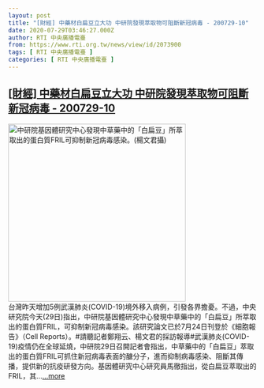 ```yaml
---
layout: post
title: "[財經] 中藥材白扁豆立大功 中研院發現萃取物可阻斷新冠病毒 - 200729-10"
date: 2020-07-29T03:46:27.000Z
author: RTI 中央廣播電臺
from: https://www.rti.org.tw/news/view/id/2073900
tags: [ RTI 中央廣播電臺 ]
categories: [ RTI 中央廣播電臺 ]
---
```

<!--1595994387000-->
[[財經] 中藥材白扁豆立大功 中研院發現萃取物可阻斷新冠病毒 - 200729-10](https://www.rti.org.tw/news/view/id/2073900)
------

<div>
<img src="https://static.rti.org.tw/assets/thumbnails/2020/07/29/152c317d871d8875d53d3b202d650fe1.jpg" width="360" alt="中研院基因體研究中心發現中草藥中的「白扁豆」所萃取出的蛋白質FRIL可抑制新冠病毒感染。(楊文君攝)" title="中研院基因體研究中心發現中草藥中的「白扁豆」所萃取出的蛋白質FRIL可抑制新冠病毒感染。(楊文君攝)"><br>台灣昨天增加5例武漢肺炎(COVID-19)境外移入病例，引發各界擔憂。不過，中央研究院今天(29日)指出，中研院基因體研究中心發現中草藥中的「白扁豆」所萃取出的蛋白質FRIL，可抑制新冠病毒感染。該研究論文已於7月24日刊登於《細胞報告》（Cell Reports）。#請聽記者鄭翔云、楊文君的採訪報導#武漢肺炎(COVID-19)疫情仍在全球延燒，中研院29日召開記者會指出，中草藥中的「白扁豆」萃取出的蛋白質FRIL可抓住新冠病毒表面的醣分子，進而抑制病毒感染、阻斷其傳播，提供新的抗疫研發方向。基因體研究中心研究員馬徹指出，從白扁豆萃取出的FRIL，其...<a target="_blank" href="https://www.rti.org.tw/news/view/id/2073900">...more</a>
</div>
